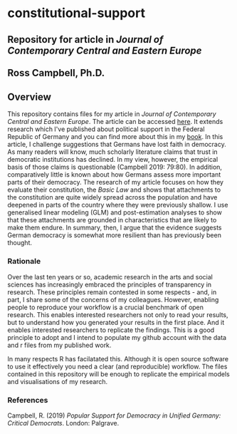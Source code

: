 # constitutional-support

## Repository for article in *Journal of Contemporary Central and Eastern Europe* <br/> <br/> Ross Campbell, Ph.D. ## 

## Overview ##

This repository contains files for my article in *Journal of Contemporary Central and Eastern Europe*. The article can be accessed [here](https://www.tandfonline.com/eprint/8BWNMYNC8AYX6RFASES9/full?target=10.1080/25739638.2020.1833562). It extends research which I've published about political support in the Federal Republic of Germany and you can find more about this in my [book](https://www.palgrave.com/gb/book/9783030037918). In this article, I challenge suggestions that Germans have lost faith in democracy. As many readers will know, much scholarly literature claims that trust in democratic institutions has declined. In my view, however, the empirical basis of those claims is questionable (Campbell 2019: 79:80). In addition, comparatively little is known about how Germans assess more important parts of their democracy. The research of my article focuses on how they evaluate their constitution, the *Basic Law* and shows that attachments to the constitution are quite widely spread across the population and have deepened in parts of the country where they were previously shallow. I use generalised linear modeling (GLM) and post-estimation analyses to show that these attachments are grounded in characteristics that are likely to make them endure. In summary, then, I argue that the evidence suggests German democracy is somewhat more resilient than has previously been thought. 

### Rationale ###

Over the last ten years or so, academic research in the arts and social sciences has increasingly embraced the principles of transparency in research. These principles remain contested in some respects - and, in part, I share some of the concerns of my colleagues. However, enabling people to reproduce your workflow is a crucial benchmark of open research. This enables interested researchers not only to read your results, but to understand how you generated your results in the first place. And it enables interested researchers to replicate the findings. This is a good principle to adopt and I intend to populate my github account with the data and r files from my published work.

In many respects R has facilatated this. Although it is open source software to use it effectively you need a clear (and reproducible) workflow. The files contained in this repository will be enough to replicate the empirical models and visualisations of my research.

### References ###
Campbell, R. (2019) *Popular Support for Democracy in Unified Germany: Critical Democrats*. London: Palgrave.

